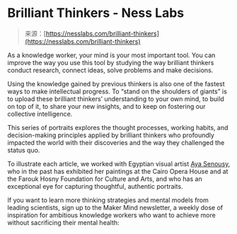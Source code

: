 <!--yml
category: 未分类
date: 2024-05-27 14:44:00
-->

# Brilliant Thinkers - Ness Labs

> 来源：[https://nesslabs.com/brilliant-thinkers](https://nesslabs.com/brilliant-thinkers)

As a knowledge worker, your mind is your most important tool. You can improve the way you use this tool by studying the way brilliant thinkers conduct research, connect ideas, solve problems and make decisions.

Using the knowledge gained by previous thinkers is also one of the fastest ways to make intellectual progress. To “stand on the shoulders of giants” is to upload these brilliant thinkers’ understanding to your own mind, to build on top of it, to share your new insights, and to keep on fostering our collective intelligence.

This series of portraits explores the thought processes, working habits, and decision-making principles applied by brilliant thinkers who profoundly impacted the world with their discoveries and the way they challenged the status quo.

To illustrate each article, we worked with Egyptian visual artist [Aya Senousy](https://www.instagram.com/ayasayedsenousy/), who in the past has exhibited her paintings at the Cairo Opera House and at the Farouk Hosny Foundation for Culture and Arts, and who has an exceptional eye for capturing thoughtful, authentic portraits.

If you want to learn more thinking strategies and mental models from leading scientists, sign up to the Maker Mind newsletter, a weekly dose of inspiration for ambitious knowledge workers who want to achieve more without sacrificing their mental health:
